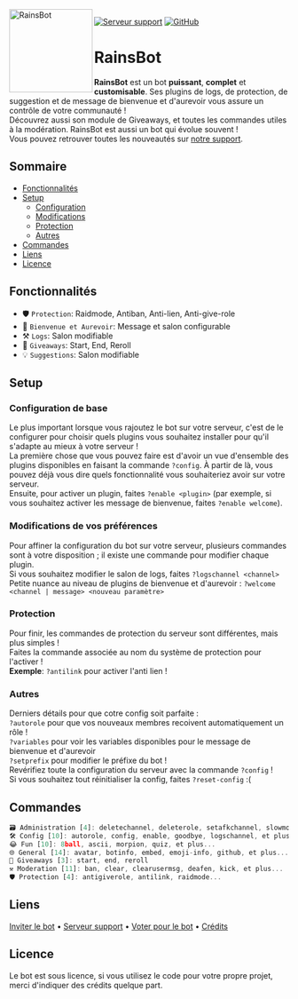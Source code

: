 <img align=left src="https://i.imgur.com/PoB7SMxh.jpg" width="150" alt="RainsBot" />

<a href="https://discord.gg/SSWQamBCFE"><img src="https://img.shields.io/discord/787006944974995476?color=7289da&logo=discord&logoColor=white" alt="Serveur support" /></a>
<a href="https://github.com/COCO150/RainsBot"><img src="https://img.shields.io/github/stars/COCO150/RainsBot?style=social" alt="GitHub" /></a>

# RainsBot
**RainsBot** est un bot __puissant__, __complet__ et **customisable**. Ses plugins de logs, de protection, de suggestion et de message de bienvenue et d'aurevoir vous assure un contrôle de votre communauté !  
Découvrez aussi son module de Giveaways, et toutes les commandes utiles à la modération.
RainsBot est aussi un bot qui évolue souvent !  
Vous pouvez retrouver toutes les nouveautés sur [notre support](https://discord.gg/SSWQamBCFE).

## Sommaire
  - [Fonctionnalités](#fonctionnalités)
  - [Setup](#setup)
    - [Configuration](#configuration-de-base)
    - [Modifications](#modifications-de-vos-préférences)
    - [Protection](#protection)
    - [Autres](#autres)
  - [Commandes](#commandes)
  - [Liens](#liens)
  - [Licence](#licence)

## Fonctionnalités
* 🛡️ `Protection`: Raidmode, Antiban, Anti-lien, Anti-give-role
* 👋 `Bienvenue et Aurevoir`: Message et salon configurable
* ⚒️ `Logs`: Salon modifiable
* 🎉 `Giveaways`: Start, End, Reroll
* 💡 `Suggestions`: Salon modifiable

## Setup
### Configuration de base
Le plus important lorsque vous rajoutez le bot sur votre serveur, c'est de le configurer pour choisir quels plugins vous souhaitez installer pour qu'il s'adapte au mieux à votre serveur !  
La première chose que vous pouvez faire est d'avoir un vue d'ensemble des plugins disponibles en faisant la commande `?config`. À partir de là, vous pouvez déjà vous dire quels fonctionnalité vous souhaiteriez avoir sur votre serveur.  
Ensuite, pour activer un plugin, faites `?enable <plugin>` (par exemple, si vous souhaitez activer les message de bienvenue, faites `?enable welcome`).

### Modifications de vos préférences
Pour affiner la configuration du bot sur votre serveur, plusieurs commandes sont à votre disposition ; il existe une commande pour modifier chaque plugin.  
Si vous souhaitez modifier le salon de logs, faites `?logschannel <channel>`  
Petite nuance au niveau de plugins de bienvenue et d'aurevoir : `?welcome <channel | message> <nouveau paramètre>`

### Protection
Pour finir, les commandes de protection du serveur sont différentes, mais plus simples !  
Faites la commande associée au nom du système de protection pour l'activer !  
**Exemple**: `?antilink` pour activer l'anti lien !

### Autres
Derniers détails pour que cotre config soit parfaite :  
`?autorole` pour que vos nouveaux membres recoivent automatiquement un rôle !  
`?variables` pour voir les variables disponibles pour le message de bienvenue et d'aurevoir  
`?setprefix` pour modifier le préfixe du bot !  
Revérifiez toute la configuration du serveur avec la commande `?config` !  
Si vous souhaitez tout réinitialiser la config, faites `?reset-config` :(

## Commandes
```js
🗃️ Administration [4]: deletechannel, deleterole, setafkchannel, slowmode
🛠️ Config [10]: autorole, config, enable, goodbye, logschannel, et plus...
😂 Fun [10]: 8ball, ascii, morpion, quiz, et plus...
🌐 General [14]: avatar, botinfo, embed, emoji-info, github, et plus...
🎉 Giveaways [3]: start, end, reroll
⚒️ Moderation [11]: ban, clear, clearusermsg, deafen, kick, et plus...
🛡️ Protection [4]: antigiverole, antilink, raidmode...
```

## Liens

[Inviter le bot](https://discord.com/oauth2/authorize?client_id=781911855299035217&scope=bot&permissions=2147483647)
 • [Serveur support](https://discord.gg/SSWQamBCFE)
 • [Voter pour le bot](https://top.gg/bot/781911855299035217)
 • [Crédits](https://github.com/Androz2091/AtlantaBot)

## Licence
Le bot est sous licence, si vous utilisez le code pour votre propre projet, merci d'indiquer des crédits quelque part.
